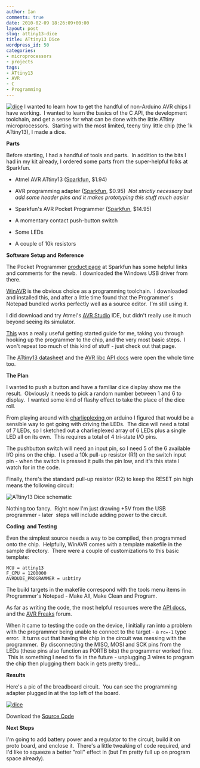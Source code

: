 ```yaml
---
author: Ian
comments: true
date: 2010-02-09 18:26:09+00:00
layout: post
slug: attiny13-dice
title: ATtiny13 Dice
wordpress_id: 50
categories:
- microprocessors
- projects
tags:
- ATtiny13
- AVR
- C
- Programming
---
```


[![dice](http://brownsofa.org/blog/wp-content/uploads/2010/02/dice-150x150.jpg)](http://brownsofa.org/blog/wp-content/uploads/2010/02/dice.jpg) I wanted to learn how to get the handful of non-Arduino AVR chips I have working.  I wanted to learn the basics of the C API, the development toolchain, and get a sense for what can be done with the little ATtiny microprocessors.  Starting with the most limited, teeny tiny little chip (the 1k ATtiny13), I made a dice.
<!-- more -->

**Parts**

Before starting, I had a handful of tools and parts.  In addition to the bits I had in my kit already, I ordered some parts from the super-helpful folks at Sparkfun.



	
  * Atmel AVR ATtiny13 ([Sparkfun](http://www.sparkfun.com/commerce/product_info.php?products_id=211), $1.94)

	
  * AVR programming adapter ([Sparkfun](http://www.sparkfun.com/commerce/product_info.php?products_id=8508), $0.95)  _Not strictly necessary but add some header pins and it makes prototyping this stuff much easier_

	
  * Sparkfun's AVR Pocket Programmer ([Sparkfun](http://www.sparkfun.com/commerce/product_info.php?products_id=9231), $14.95)

	
  * A momentary contact push-button switch

	
  * Some LEDs

	
  * A couple of 10k resistors


**Software Setup and Reference**

The Pocket Programmer [product page](http://www.sparkfun.com/commerce/product_info.php?products_id=9231) at Sparkfun has some helpful links and comments for the newb.  I downloaded the Windows USB driver from there.

[WinAVR](http://winavr.sourceforge.net/) is the obvious choice as a programming toolchain.  I downloaded and installed this, and after a little time found that the Programmer's Notepad bundled works perfectly well as a source editor.  I'm still using it.

I did download and try Atmel's [AVR Studio](http://www.atmel.com/dyn/products/tools_card.asp?tool_id=2725) IDE, but didn't really use it much beyond seeing its simulator.

[This](http://imakeprojects.com/Projects/avr-tutorial/) was a really useful getting started guide for me, taking you through hooking up the programmer to the chip, and the very most basic steps.  I won't repeat too much of this kind of stuff - just check out that page.

The [ATtiny13 datasheet](http://www.atmel.com/dyn/resources/prod_documents/doc2535.pdf) and the [AVR libc API docs](http://www.nongnu.org/avr-libc/user-manual/modules.html) were open the whole time too.

**The Plan**

I wanted to push a button and have a familiar dice display show me the result.  Obviously it needs to pick a random number between 1 and 6 to display.  I wanted some kind of flashy effect to take the place of the dice roll.

From playing around with [charlieplexing ](http://en.wikipedia.org/wiki/Charlieplexing)on arduino I figured that would be a sensible way to get going with driving the LEDs.  The dice will need a total of 7 LEDs, so I sketched out a charlieplexed array of 6 LEDs plus a single LED all on its own.  This requires a total of 4 tri-state I/O pins.

The pushbutton switch will need an input pin, so I need 5 of the 6 available I/O pins on the chip.  I used a 10k pull-up resistor (R1) on the switch input pin - when the switch is pressed it pulls the pin low, and it's this state I watch for in the code.

Finally, there's the standard pull-up resistor (R2) to keep the RESET pin high means the following circuit:

![ATtiny13 Dice schematic](http://brownsofa.org/blog/wp-content/uploads/2010/02/schematic.png)

Nothing too fancy.  Right now I'm just drawing +5V from the USB programmer - later  steps will include adding power to the circuit.

**Coding  and Testing**

Even the simplest source needs a way to be compiled, then programmed onto the chip.  Helpfully, WinAVR comes with a template makefile in the sample directory.  There were a couple of customizations to this basic template:

    
    MCU = attiny13
    F_CPU = 1200000
    AVRDUDE_PROGRAMMER = usbtiny


The build targets in the makefile correspond with the tools menu items in Programmer's Notepad - Make All, Make Clean and Program.

As far as writing the code, the most helpful resources were the [API docs](http://www.nongnu.org/avr-libc/user-manual/modules.html), and the [AVR Freaks](http://www.avrfreaks.net/index.php?name=PNphpBB2&file=index) forum.

When it came to testing the code on the device, I initially ran into a problem with the programmer being unable to connect to the target - a `rc=-1` type error.  It turns out that having the chip in the circuit was messing with the programmer.  By disconnecting the MISO, MOSI and SCK pins from the LEDs (these pins also function as PORTB bits) the programmer worked fine.  This is something I need to fix in the future - unplugging 3 wires to program the chip then plugging them back in gets pretty tired...

**Results**

Here's a pic of the breadboard circuit.  You can see the programming adapter plugged in at the top left of the board.

[![dice](http://brownsofa.org/blog/wp-content/uploads/2010/02/dice.jpg)](http://brownsofa.org/blog/wp-content/uploads/2010/02/dice.jpg)

Download the [Source Code](http://brownsofa.org/blog/wp-content/uploads/2010/02/ATtiny13-Dice.zip)

**Next Steps**

I'm going to add battery power and a regulator to the circuit, build it on proto board, and enclose it.  There's a little tweaking of code required, and I'd like to squeeze a better "roll" effect in (but I'm pretty full up on program space already).
